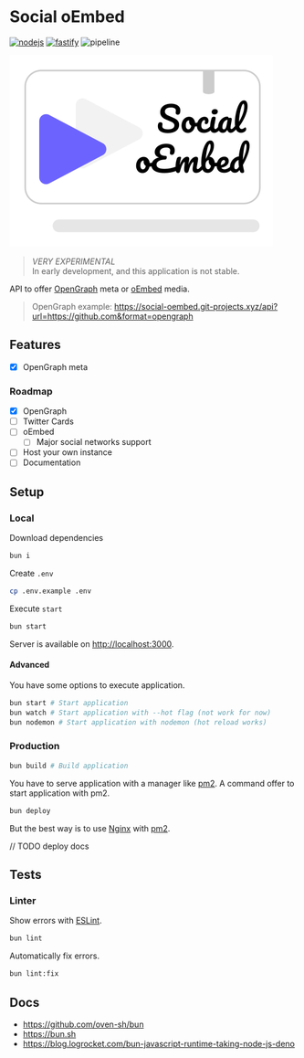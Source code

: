 # **Social oEmbed** <!-- omit in toc -->

[![nodejs](https://img.shields.io/static/v1?label=Node.js&message=v16.x&color=339933&style=flat-square&logo=node.js&logoColor=ffffff)](https://nodejs.org/en)
[![fastify](https://img.shields.io/static/v1?label=Fastify&message=v4.x&color=000000&style=flat-square&logo=fastify&logoColor=ffffff)](https://www.fastify.io)
![pipeline](https://gitlab.com/ewilan-riviere/social-oembed/badges/main/pipeline.svg)

![logo](/public/logo.svg)

> *VERY EXPERIMENTAL*  
> In early development, and this application is not stable.  

API to offer [OpenGraph](https://ogp.me/) meta or [oEmbed](https://oembed.com/) media.

> OpenGraph example: <https://social-oembed.git-projects.xyz/api?url=https://github.com&format=opengraph>

## Features

- [x] OpenGraph meta

### Roadmap

- [x] OpenGraph
- [ ] Twitter Cards
- [ ] oEmbed
  - [ ] Major social networks support
- [ ] Host your own instance
- [ ] Documentation

## **Setup**

### Local

Download dependencies

```bash
bun i
```

Create `.env`

```bash
cp .env.example .env
```

Execute `start`

```bash
bun start
```

Server is available on <http://localhost:3000>.

#### Advanced

You have some options to execute application.

```bash
bun start # Start application
bun watch # Start application with --hot flag (not work for now)
bun nodemon # Start application with nodemon (hot reload works)
```

### Production

```bash
bun build # Build application
```

You have to serve application with a manager like [pm2](https://pm2.keymetrics.io/). A command offer to start application with pm2.

```bash
bun deploy
```

But the best way is to use [Nginx](https://www.nginx.com/) with [pm2](https://pm2.keymetrics.io/).

// TODO deploy docs

## Tests

### Linter

Show errors with [ESLint](https://eslint.org/).

```bash
bun lint
```

Automatically fix errors.

```bash
bun lint:fix
```

## Docs

- <https://github.com/oven-sh/bun>
- <https://bun.sh>
- <https://blog.logrocket.com/bun-javascript-runtime-taking-node-js-deno>
